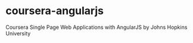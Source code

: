 # coursera-angularjs
Coursera Single Page Web Applications with AngularJS by Johns Hopkins University
